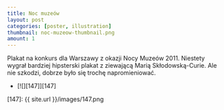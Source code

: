 ```yaml
---
title: Noc muzeów
layout: post
categories: [poster, illustration]
thumbnail: noc-muzeow-thumbnail.png
amount: 1
---
```


Plakat na konkurs dla Warszawy z okazji Nocy Muzeów 2011. Niestety wygrał bardziej hipsterski plakat z ziewającą Marią Skłodowską-Curie. Ale nie szkodzi, dobrze było się trochę napromieniować.

* [![][147]][147]

[147]: {{ site.url }}/images/147.png